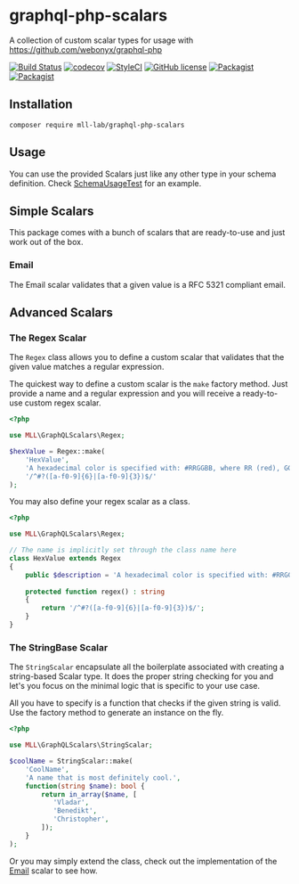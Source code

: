 # graphql-php-scalars

A collection of custom scalar types for usage with https://github.com/webonyx/graphql-php

[![Build Status](https://travis-ci.org/mll-lab/graphql-php-scalars.svg?branch=master)](https://travis-ci.org/mll-lab/graphql-php-scalars)
[![codecov](https://codecov.io/gh/mll-lab/graphql-php-scalars/branch/master/graph/badge.svg)](https://codecov.io/gh/mll-lab/graphql-php-scalars)
[![StyleCI](https://github.styleci.io/repos/150426104/shield?branch=master)](https://github.styleci.io/repos/150426104)
[![GitHub license](https://img.shields.io/github/license/mll-lab/graphql-php-scalars.svg)](https://github.com/mll-lab/graphql-php-scalars/blob/master/LICENSE)
[![Packagist](https://img.shields.io/packagist/v/mll-lab/graphql-php-scalars.svg)](https://packagist.org/packages/mll-lab/graphql-php-scalars)
[![Packagist](https://img.shields.io/packagist/dt/mll-lab/graphql-php-scalars.svg)](https://packagist.org/packages/mll-lab/graphql-php-scalars)

## Installation

    composer require mll-lab/graphql-php-scalars

## Usage

You can use the provided Scalars just like any other type in your schema definition.
Check [SchemaUsageTest](tests/SchemaUsageTest.php) for an example. 

## Simple Scalars

This package comes with a bunch of scalars that are ready-to-use and just work out of the box.

### Email

The Email scalar validates that a given value is a RFC 5321 compliant email.

## Advanced Scalars

### The Regex Scalar

The `Regex` class allows you to define a custom scalar that validates that the given
value matches a regular expression.

The quickest way to define a custom scalar is the `make` factory method. Just provide
a name and a regular expression and you will receive a ready-to-use custom regex scalar.

```php
<?php

use MLL\GraphQLScalars\Regex;

$hexValue = Regex::make(
    'HexValue',
    'A hexadecimal color is specified with: #RRGGBB, where RR (red), GG (green) and BB (blue) are hexadecimal integers between 00 and FF specifying the intensity of the color.',
    '/^#?([a-f0-9]{6}|[a-f0-9]{3})$/'
);
```

You may also define your regex scalar as a class.

```php
<?php

use MLL\GraphQLScalars\Regex;

// The name is implicitly set through the class name here
class HexValue extends Regex
{
    public $description = 'A hexadecimal color is specified with: #RRGGBB, where RR (red), GG (green) and BB (blue) are hexadecimal integers between 00 and FF specifying the intensity of the color.';
    
    protected function regex() : string
    {
        return '/^#?([a-f0-9]{6}|[a-f0-9]{3})$/';
    }
}
```

### The StringBase Scalar

The `StringScalar` encapsulate all the boilerplate associated with creating a string-based Scalar type.
It does the proper string checking for you and let's you focus on the minimal logic that is specific to your use case.

All you have to specify is a function that checks if the given string is valid. Use the factory method
to generate an instance on the fly.

```php
<?php

use MLL\GraphQLScalars\StringScalar;

$coolName = StringScalar::make(
    'CoolName',
    'A name that is most definitely cool.',
    function(string $name): bool {
        return in_array($name, [
           'Vladar',
           'Benedikt',
           'Christopher',
        ]);
    }
);
```

Or you may simply extend the class, check out the implementation of the [Email](src/Email.php) scalar to see how.
